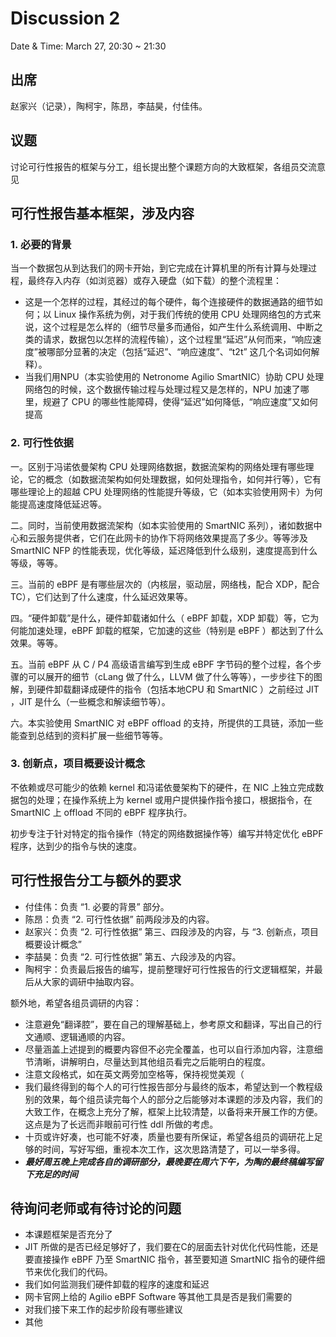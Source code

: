 # Discussion 2

Date & Time: March 27, 20:30 ~ 21:30

## 出席

赵家兴（记录），陶柯宇，陈昂，李喆昊，付佳伟。

## 议题

讨论可行性报告的框架与分工，组长提出整个课题方向的大致框架，各组员交流意见

## 可行性报告基本框架，涉及内容

### 1. 必要的背景

当一个数据包从到达我们的网卡开始，到它完成在计算机里的所有计算与处理过程，最终存入内存（如浏览器）或存入硬盘（如下载）的整个流程里：

- 这是一个怎样的过程，其经过的每个硬件，每个连接硬件的数据通路的细节如何；以 Linux 操作系统为例，对于我们传统的使用 CPU 处理网络包的方式来说，这个过程是怎么样的（细节尽量多而通俗，如产生什么系统调用、中断之类的请求，数据包以怎样的流程传输），这个过程里“延迟”从何而来，“响应速度”被哪部分显著的决定（包括“延迟”、“响应速度”、“t2t” 这几个名词如何解释）。
- 当我们用NPU（本实验使用的 Netronome Agilio SmartNIC）协助 CPU 处理网络包的时候，这个数据传输过程与处理过程又是怎样的，NPU 加速了哪里，规避了 CPU 的哪些性能障碍，使得“延迟”如何降低，“响应速度”又如何提高

### 2. 可行性依据

一。区别于冯诺依曼架构 CPU 处理网络数据，数据流架构的网络处理有哪些理论，它的概念（如数据流架构如何处理数据，如何处理指令，如何并行等），它有哪些理论上的超越 CPU 处理网络的性能提升等级，它（如本实验使用网卡）为何能提高速度降低延迟等。

二。同时，当前使用数据流架构（如本实验使用的 SmartNIC 系列），诸如数据中心和云服务提供者，它们在此网卡的协作下将网络效果提高了多少。等等涉及 SmartNIC NFP 的性能表现，优化等级，延迟降低到什么级别，速度提高到什么等级，等等。

三。当前的 eBPF 是有哪些层次的（内核层，驱动层，网络栈，配合 XDP，配合 TC），它们达到了什么速度，什么延迟效果等。

四。“硬件卸载”是什么，硬件卸载诸如什么（ eBPF 卸载，XDP 卸载）等，它为何能加速处理，eBPF 卸载的框架，它加速的这些（特别是 eBPF ）都达到了什么效果。等等。

五。当前 eBPF 从 C / P4 高级语言编写到生成 eBPF 字节码的整个过程，各个步骤的可以展开的细节（cLang 做了什么，LLVM 做了什么等等），一步步往下的图解，到硬件卸载翻译成硬件的指令（包括本地CPU 和 SmartNIC ）之前经过 JIT ，JIT 是什么（一些概念和解读细节等）。

六。本实验使用 SmartNIC 对 eBPF offload 的支持，所提供的工具链，添加一些能查到总结到的资料扩展一些细节等等。

### 3. 创新点，项目概要设计概念

不依赖或尽可能少的依赖 kernel 和冯诺依曼架构下的硬件，在 NIC 上独立完成数据包的处理；在操作系统上为 kernel 或用户提供操作指令接口，根据指令，在 SmartNIC 上 offload 不同的 eBPF 程序执行。

初步专注于针对特定的指令操作（特定的网络数据操作等）编写并特定优化 eBPF 程序，达到少的指令与快的速度。

## 可行性报告分工与额外的要求

- 付佳伟：负责 “1. 必要的背景” 部分。
- 陈昂：负责 “2. 可行性依据” 前两段涉及的内容。
- 赵家兴：负责 “2. 可行性依据” 第三、四段涉及的内容，与 “3. 创新点，项目概要设计概念”
- 李喆昊：负责 “2. 可行性依据” 第五、六段涉及的内容。
- 陶柯宇：负责最后报告的编写，提前整理好可行性报告的行文逻辑框架，并最后从大家的调研中抽取内容。

额外地，希望各组员调研的内容：
- 注意避免“翻译腔”，要在自己的理解基础上，参考原文和翻译，写出自己的行文通顺、逻辑通顺的内容。
- 尽量涵盖上述提到的概要内容但不必完全覆盖，也可以自行添加内容，注意细节清晰，讲解明白，尽量达到其他组员看完之后能明白的程度。
- 注意文段格式，如在英文两旁加空格等，保持视觉美观（
- 我们最终得到的每个人的可行性报告部分与最终的版本，希望达到一个教程级别的效果，每个组员读完每个人的部分之后能够对本课题的涉及内容，我们的大致工作，在概念上充分了解，框架上比较清楚，以备将来开展工作的方便。这点是为了长远而非眼前可行性 ddl 所做的考虑。
- 十页或许好凑，也可能不好凑，质量也要有所保证，希望各组员的调研花上足够的时间，写好写细，重视本次工作，这次思路清楚了，可以一举多得。
- ***最好周五晚上完成各自的调研部分，最晚要在周六下午，为陶的最终稿编写留下充足的时间***

## 待询问老师或有待讨论的问题

- 本课题框架是否充分了
- JIT 所做的是否已经足够好了，我们要在C的层面去针对优化代码性能，还是要直接操作 eBPF 乃至 SmartNIC 指令，甚至要知道 SmartNIC 指令的硬件细节来优化我们的代码。
- 我们如何监测我们硬件卸载的程序的速度和延迟
- 网卡官网上给的 Agilio eBPF Software 等其他工具是否是我们需要的
- 对我们接下来工作的起步阶段有哪些建议
- 其他